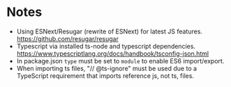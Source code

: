 # Notes

- Using ESNext/Resugar (rewrite of ESNext) for latest JS features.
  <https://github.com/resugar/resugar>
- Typescript via installed ts-node and typescript dependencies.
  <https://www.typescriptlang.org/docs/handbook/tsconfig-json.html>
- In package.json `type` must be set to `module` to enable ES6 import/export.
- When importing ts files, "// @ts-ignore" must be used due to a TypeScript requirement that imports reference js, not ts, files.
